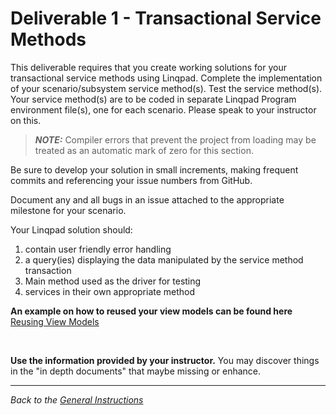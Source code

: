 # Deliverable 1 - **Transactional Service Methods**

This deliverable requires that you create working solutions for your transactional service methods using Linqpad. Complete the implementation of your scenario/subsystem service method(s). Test the service method(s). Your service method(s) are to be coded in separate Linqpad Program environment file(s), one for each scenario. Please speak to your instructor on this.

> ***NOTE:*** Compiler errors that prevent the project from loading may be treated as an automatic mark of zero for this section.

Be sure to develop your solution in small increments, making frequent commits and referencing your issue numbers from GitHub.

Document any and all bugs in an issue attached to the appropriate milestone for your scenario.

Your Linqpad solution should:

1. contain user friendly error handling 
1. a query(ies) displaying the data manipulated by the service method transaction
1. Main method used as the driver for testing
1. services in their own appropriate method

**An example on how to reused your view models can be found here** <a href="Examples/Calling%20ViewModel%20From%20LINQ/Readme.md" target="_blank">Reusing View Models</a>

</br>

**Use the information provided by your instructor.** You may discover things in the "in depth documents" that maybe missing or enhance.

----

*Back to the [General Instructions](./README.md)*
